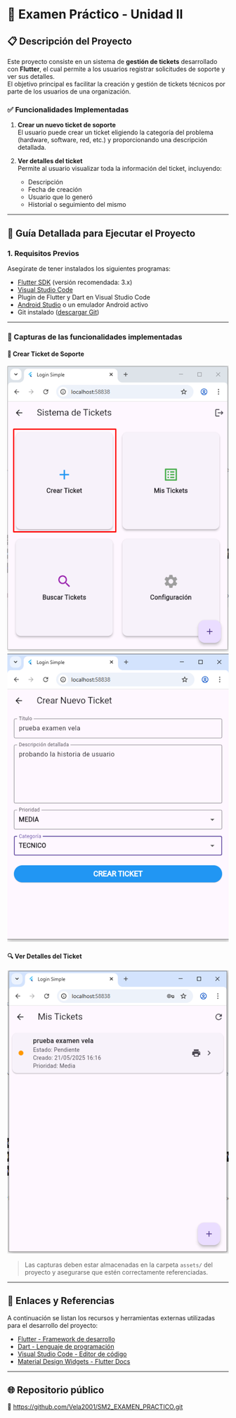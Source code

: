 # 📌 Examen Práctico - Unidad II

## 📋 Descripción del Proyecto

Este proyecto consiste en un sistema de **gestión de tickets** desarrollado con **Flutter**, el cual permite a los usuarios registrar solicitudes de soporte y ver sus detalles.  
El objetivo principal es facilitar la creación y gestión de tickets técnicos por parte de los usuarios de una organización.

### ✅ Funcionalidades Implementadas

1. **Crear un nuevo ticket de soporte**  
   El usuario puede crear un ticket eligiendo la categoría del problema (hardware, software, red, etc.) y proporcionando una descripción detallada.

2. **Ver detalles del ticket**  
   Permite al usuario visualizar toda la información del ticket, incluyendo:  
   - Descripción  
   - Fecha de creación  
   - Usuario que lo generó  
   - Historial o seguimiento del mismo

---

## 🚀 Guía Detallada para Ejecutar el Proyecto

### 1. Requisitos Previos

Asegúrate de tener instalados los siguientes programas:

- [Flutter SDK](https://docs.flutter.dev/get-started/install) (versión recomendada: 3.x)
- [Visual Studio Code](https://code.visualstudio.com/)
- Plugin de Flutter y Dart en Visual Studio Code
- [Android Studio](https://developer.android.com/studio) o un emulador Android activo
- Git instalado ([descargar Git](https://git-scm.com/downloads))

---

### 📸 Capturas de las funcionalidades implementadas

#### 🧾 Crear Ticket de Soporte

![Crear Ticket](crear%20ticket1.png)
![Crear Ticket 2](crear%20ticket2.png)

#### 🔍 Ver Detalles del Ticket

![Ver Detalles del Ticket](detalles%20ticket.png)

> Las capturas deben estar almacenadas en la carpeta `assets/` del proyecto y asegurarse que estén correctamente referenciadas.

---

## 🔗 Enlaces y Referencias

A continuación se listan los recursos y herramientas externas utilizadas para el desarrollo del proyecto:

- [Flutter - Framework de desarrollo](https://flutter.dev)
- [Dart - Lenguaje de programación](https://dart.dev)
- [Visual Studio Code - Editor de código](https://code.visualstudio.com/)
- [Material Design Widgets - Flutter Docs](https://docs.flutter.dev/ui/widgets)

---

## 🌐 Repositorio público

🔗 https://github.com/Vela2001/SM2_EXAMEN_PRACTICO.git



